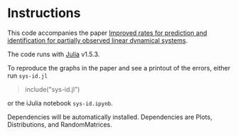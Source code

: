 # Instructions

This code accompanies the paper [Improved rates for prediction and identification for partially observed linear dynamical systems](https://arxiv.org/abs/2011.10006).

The code runs with [Julia](https://julialang.org/) v1.5.3.

To reproduce the graphs in the paper and see a printout of the errors, either run `sys-id.jl`

> include("sys-id.jl")

or the iJulia notebook `sys-id.ipynb`.

Dependencies will be automatically installed. Dependencies are Plots, Distributions, and RandomMatrices.